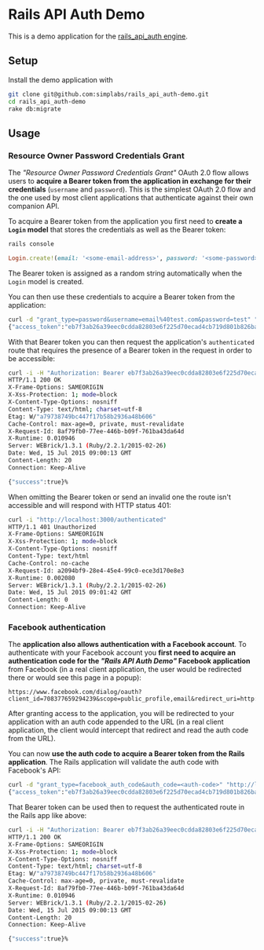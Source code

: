 # Rails API Auth Demo

This is a demo application for the
[rails_api_auth engine](https://github.com/simplabs/rails_api_auth).

## Setup

Install the demo application with

```bash
git clone git@github.com:simplabs/rails_api_auth-demo.git
cd rails_api_auth-demo
rake db:migrate
```

## Usage

### Resource Owner Password Credentials Grant

The _"Resource Owner Password Credentials Grant"_ OAuth 2.0 flow allows users
to __acquire a Bearer token from the application in exchange for their
credentials__ (`username` and `password`). This is the simplest OAuth 2.0 flow
and the one used by most client applications that authenticate against their
own companion API.

To acquire a Bearer token from the application you first need to __create a
`Login` model__ that stores the credentials as well as the Bearer token:

```bash
rails console
```

```ruby
Login.create!(email: '<some-email-address>', password: '<some-password>', password_confirmation: '<some-password>')
```

The Bearer token is assigned as a random string automatically when the `Login`
model is created.

You can then use these credentials to acquire a Bearer token from the
application:

```bash
curl -d "grant_type=password&username=email%40test.com&password=test" "http://localhost:3000/token"
{"access_token":"eb7f3ab26a39eec0cdda82803e6f225d70ecad4cb719d801b826ba84555c2e8698f630bca20639f0ea79b29fe99ab7c7a3d781fc9c0696dc17a7f36bf1faac2ed44d9704161ab29715c7054177e35f49a4fd7bbc8e6b4eeb40e2ab362b82f5f337f7df4739fa1366ac7d1fce38429cbfec45c85831564bdd5647537d9b"}%
```

With that Bearer token you can then request the application's `authenticated`
route that requires the presence of a Bearer token in the request in order to
be accessible:

```bash
curl -i -H "Authorization: Bearer eb7f3ab26a39eec0cdda82803e6f225d70ecad4cb719d801b826ba84555c2e8698f630bca20639f0ea79b29fe99ab7c7a3d781fc9c0696dc17a7f36bf1faac2ed44d9704161ab29715c7054177e35f49a4fd7bbc8e6b4eeb40e2ab362b82f5f337f7df4739fa1366ac7d1fce38429cbfec45c85831564bdd5647537d9b" "http://localhost:3000/authenticated"
HTTP/1.1 200 OK 
X-Frame-Options: SAMEORIGIN
X-Xss-Protection: 1; mode=block
X-Content-Type-Options: nosniff
Content-Type: text/html; charset=utf-8
Etag: W/"a79738749bc447f17b58b2936a48b606"
Cache-Control: max-age=0, private, must-revalidate
X-Request-Id: 8af79fb0-77ee-446b-b09f-761ba43da64d
X-Runtime: 0.010946
Server: WEBrick/1.3.1 (Ruby/2.2.1/2015-02-26)
Date: Wed, 15 Jul 2015 09:00:13 GMT
Content-Length: 20
Connection: Keep-Alive

{"success":true}%
```

When omitting the Bearer token or send an invalid one the route isn't
accessible and will respond with HTTP status 401:

```bash
curl -i "http://localhost:3000/authenticated"
HTTP/1.1 401 Unauthorized 
X-Frame-Options: SAMEORIGIN
X-Xss-Protection: 1; mode=block
X-Content-Type-Options: nosniff
Content-Type: text/html
Cache-Control: no-cache
X-Request-Id: a2094bf9-28e4-45e4-99c0-ece3d170e8e3
X-Runtime: 0.002080
Server: WEBrick/1.3.1 (Ruby/2.2.1/2015-02-26)
Date: Wed, 15 Jul 2015 09:01:42 GMT
Content-Length: 0
Connection: Keep-Alive
```

### Facebook authentication

The __application also allows authentication with a Facebook account__. To
authenticate with your Facebook account you __first need to acquire an
authentication code for the _"Rails API Auth Demo"_ Facebook application__ from
Facebook (in a real client application, the user would be redirected there or
would see this page in a popup):

```
https://www.facebook.com/dialog/oauth?client_id=708377659294239&scope=public_profile,email&redirect_uri=http://localhost:3000/
```

After granting access to the application, you will be redirected to your
application with an auth code appended to the URL (in a real client application,
the client would intercept that redirect and read the auth code from the URL).

You can now __use the auth code to acquire a Bearer token from the Rails
application__. The Rails application will validate the auth code with
Facebook's API:

```bash
curl -d "grant_type=facebook_auth_code&auth_code=<auth-code>" "http://localhost:3000/token"
{"access_token":"eb7f3ab26a39eec0cdda82803e6f225d70ecad4cb719d801b826ba84555c2e8698f630bca20639f0ea79b29fe99ab7c7a3d781fc9c0696dc17a7f36bf1faac2ed44d9704161ab29715c7054177e35f49a4fd7bbc8e6b4eeb40e2ab362b82f5f337f7df4739fa1366ac7d1fce38429cbfec45c85831564bdd5647537d9b"}%
```

That Bearer token can be used then to request the authenticated route in the
Rails app like above:

```bash
curl -i -H "Authorization: Bearer eb7f3ab26a39eec0cdda82803e6f225d70ecad4cb719d801b826ba84555c2e8698f630bca20639f0ea79b29fe99ab7c7a3d781fc9c0696dc17a7f36bf1faac2ed44d9704161ab29715c7054177e35f49a4fd7bbc8e6b4eeb40e2ab362b82f5f337f7df4739fa1366ac7d1fce38429cbfec45c85831564bdd5647537d9b" "http://localhost:3000/authenticated"
HTTP/1.1 200 OK 
X-Frame-Options: SAMEORIGIN
X-Xss-Protection: 1; mode=block
X-Content-Type-Options: nosniff
Content-Type: text/html; charset=utf-8
Etag: W/"a79738749bc447f17b58b2936a48b606"
Cache-Control: max-age=0, private, must-revalidate
X-Request-Id: 8af79fb0-77ee-446b-b09f-761ba43da64d
X-Runtime: 0.010946
Server: WEBrick/1.3.1 (Ruby/2.2.1/2015-02-26)
Date: Wed, 15 Jul 2015 09:00:13 GMT
Content-Length: 20
Connection: Keep-Alive

{"success":true}%
```
